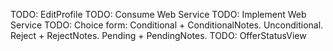 TODO: EditProfile
TODO: Consume Web Service
TODO: Implement Web Service
TODO: Choice form: Conditional + ConditionalNotes. Unconditional. Reject + RejectNotes. Pending + PendingNotes.
TODO: OfferStatusView
